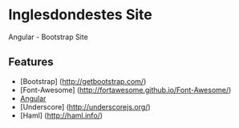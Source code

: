 # Inglesdondestes Site
Angular - Bootstrap Site

## Features

- [Bootstrap] (http://getbootstrap.com/)
- [Font-Awesome] (http://fortawesome.github.io/Font-Awesome/)
- [Angular](https://angularjs.org/)
- [Underscore] (http://underscorejs.org/)
- [Haml] (http://haml.info/)

